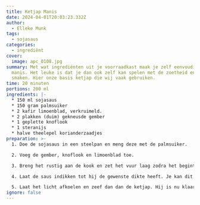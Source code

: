 ```yaml
---
title: Ketjap Manis
date: 2024-04-01T20:03:23.332Z
author:
  - Elleke Munk
tags:
  - sojasaus
categories:
  - ingrediënt
cover:
  image: apc_0108.jpg
summary: Met wat ingrediënten uit je voorraadkast maak je zelf eenvoudig ketjap
  manis. Het leuke is dat je dan ook zelf kan spelen met de zoetheid en de
  smaken. Hier onze basis ketjap die wij vaak gebruiken.
time: 20 minuten
portions: 200 ml
ingredients: |-
  * 150 ml sojasaus
  * 150 gram palmsuiker
  * 2 kafir limoenblad, verkruimeld.
  * 2 plakken (duim) gekneusde gember
  * 1 geplette knoflook
  * 1 steranijs
  * halve theelepel korianderzaadjes
preparation: >-
  1. Doe de sojasaus in een steelpan en meng deze met de palmsuiker.

  2. Voeg de gember, knoflook en limoenblad toe. 

  3. Breng het rustig aan de kook en zet het vuur laag zodra het begint te schuimen. Laat het langzaam inkoken en roer het regelmatig goed door. 

  4. Laat de saus indikken tot hij de gewenste dikte heeft. Je kan dit testen door een met een lepel een beetje van de saus in een streep op je snijplank te trekken. Als die niet uitloopt is hij mooi van dikte. 

  5. Laat het licht afkoelen en zeef dan dan de ketjap. Hij is nu klaar voor gebruik, of je kan hem in een schone glazen fles bewaren.
ignore: false
---
```

